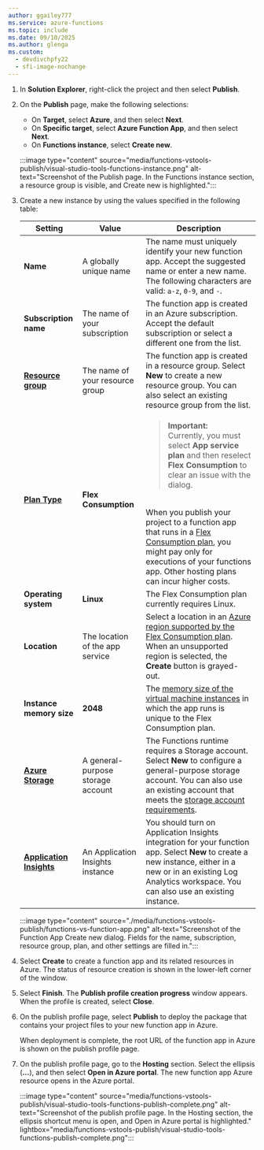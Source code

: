 ```yaml
---
author: ggailey777
ms.service: azure-functions
ms.topic: include
ms.date: 09/10/2025
ms.author: glenga
ms.custom:
  - devdivchpfy22
  - sfi-image-nochange
---
```


1. In **Solution Explorer**, right-click the project and then select **Publish**.

1. On the **Publish** page, make the following selections:
   - On **Target**, select **Azure**, and then select **Next**.
   - On **Specific target**, select **Azure Function App**, and then select **Next**.  
   - On **Functions instance**, select **Create new**.

   :::image type="content" source="media/functions-vstools-publish/visual-studio-tools-functions-instance.png" alt-text="Screenshot of the Publish page. In the Functions instance section, a resource group is visible, and Create new is highlighted.":::

1. Create a new instance by using the values specified in the following table:

   | Setting      | Value  | Description                                |
   | ------------ |  ------- | -------------------------------------------------- |
   | **Name** | A globally unique name | The name must uniquely identify your new function app. Accept the suggested name or enter a new name. The following characters are valid: `a-z`, `0-9`, and `-`. |
   | **Subscription name** | The name of your subscription | The function app is created in an Azure subscription. Accept the default subscription or select a different one from the list. |
   | **[Resource group](../articles/azure-resource-manager/management/overview.md)** | The name of your resource group |  The function app is created in a resource group. Select **New** to create a new resource group. You can also select an existing resource group from the list. |
   | **[Plan Type](../articles/azure-functions/functions-scale.md)** | **Flex Consumption** | <blockquote>**Important:**<br/>Currently, you must select **App service plan** and then reselect **Flex Consumption** to clear an issue with the dialog.</blockquote><br/>When you publish your project to a function app that runs in a [Flex Consumption plan](../articles/azure-functions/flex-consumption-plan.md), you might pay only for executions of your functions app. Other hosting plans can incur higher costs. |
   | **Operating system** | **Linux** | The Flex Consumption plan currently requires Linux. |
   | **Location** | The location of the app service | Select a location in an [Azure region supported by the Flex Consumption plan](../articles/azure-functions/flex-consumption-how-to.md#view-currently-supported-regions). When an unsupported region is selected, the **Create** button is grayed-out. |
   | **Instance memory size** | **2048** | The [memory size of the virtual machine instances](../articles/azure-functions/flex-consumption-plan.md#instance-memory) in which the app runs is unique to the Flex Consumption plan. |  
   | **[Azure Storage](../articles/azure-functions/storage-considerations.md)** | A general-purpose storage account | The Functions runtime requires a Storage account. Select **New** to configure a general-purpose storage account. You can also use an existing account that meets the [storage account requirements](../articles/azure-functions/storage-considerations.md#storage-account-requirements).  |
   | **[Application Insights](../articles/azure-functions/functions-monitoring.md)** | An Application Insights instance | You should turn on Application Insights integration for your function app. Select **New** to create a new instance, either in a new or in an existing Log Analytics workspace. You can also use an existing instance.  |

   :::image type="content" source="./media/functions-vstools-publish/functions-vs-function-app.png" alt-text="Screenshot of the Function App Create new dialog. Fields for the name, subscription, resource group, plan, and other settings are filled in.":::

1. Select **Create** to create a function app and its related resources in Azure. The status of resource creation is shown in the lower-left corner of the window.

1. Select **Finish**. The **Publish profile creation progress** window appears. When the profile is created, select **Close**.

1. On the publish profile page, select **Publish** to deploy the package that contains your project files to your new function app in Azure.

   When deployment is complete, the root URL of the function app in Azure is shown on the publish profile page.

1. On the publish profile page, go to the **Hosting** section. Select the ellipsis (**...**), and then select **Open in Azure portal**. The new function app Azure resource opens in the Azure portal.

    :::image type="content" source="media/functions-vstools-publish/visual-studio-tools-functions-publish-complete.png" alt-text="Screenshot of the publish profile page. In the Hosting section, the ellipsis shortcut menu is open, and Open in Azure portal is highlighted." lightbox="media/functions-vstools-publish/visual-studio-tools-functions-publish-complete.png":::
